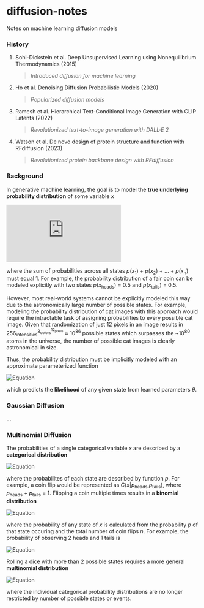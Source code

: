 # diffusion-notes
Notes on machine learning diffusion models

### History
1) Sohl-Dickstein et al. Deep Unsupervised Learning using Nonequilibrium Thermodynamics (2015)
    > *Introduced diffusion for machine learning*
2) Ho et al. Denoising Diffusion Probabilistic Models (2020)
    > *Popularized diffusion models*
3) Ramesh et al. Hierarchical Text-Conditional Image Generation with CLIP Latents (2022)
    > *Revolutionized text-to-image generation with DALL·E 2*
4) Watson et al. De novo design of protein structure and function with RFdiffusion (2023)
    > *Revolutionized protein backbone design with RFdiffusion*

### Background
In generative machine learning, the goal is to model the **true underlying probability distribution** of some variable *x*

![Equation](https://latex.codecogs.com/png.latex?p(x))

where the sum of probabilities across all states *p*(*x*<sub>1</sub>) + *p*(*x*<sub>2</sub>) + ... + *p*(*x*<sub>n</sub>) must equal 1. For example, the probability distribution of a fair coin can be modeled explicitly with two states *p*(*x*<sub>heads</sub>) = 0.5 and *p*(*x*<sub>tails</sub>) = 0.5.

However, most real-world systems cannot be explicitly modeled this way due to the astronomically large number of possible states. For example, modeling the probability distribution of cat images with this approach would require the intractable task of assigning probabilities to every possible cat image. Given that randomization of just 12 pixels in an image results in 256<sub>intensities</sub><sup>3<sub>colors</sub><sup>12<sub>pixels</sub></sup></sup> ≈ 10<sup>86</sup> possible states which surpasses the ~10<sup>80</sup> atoms in the universe, the number of possible cat images is clearly astronomical in size.

Thus, the probability distribution must be implicitly modeled with an approximate parameterized function

![Equation](https://latex.codecogs.com/png.latex?p_\theta(x))

which predicts the **likelihood** of any given state from learned parameters *θ*.

### Gaussian Diffusion
...

### Multinomial Diffusion
The probabilities of a single categorical variable *x* are described by a **categorical distribution**

![Equation](https://latex.codecogs.com/png.latex?C(x|p))

where the probabilites of each state are described by function *p*. For example, a coin flip would be represented as *C*(*x*|*p*<sub>heads</sub>,*p*<sub>tails</sub>), where *p*<sub>heads</sub> + *p*<sub>tails</sub> = 1. Flipping a coin multiple times results in a **binomial distribution**

![Equation](https://latex.codecogs.com/png.latex?B(x|p)=\binom{n}{x}p^x(1-p)^{n-x})

where the probability of any state of *x* is calculated from the probability *p* of that state occuring and the total number of coin flips *n*. For example, the probability of observing 2 heads and 1 tails is

![Equation](https://latex.codecogs.com/png.latex?\binom{3}{2}0.5^2(1-0.5)^{3-2}=\frac{3!}{2!(3-2)!}0.5^2(0.5)^{1}=0.375)

Rolling a dice with more than 2 possible states requires a more general **multinomial distribution**

![Equation](https://latex.codecogs.com/png.latex?M(x|p))

where the individual categorical probability distributions are no longer restricted by number of possible states or events.
